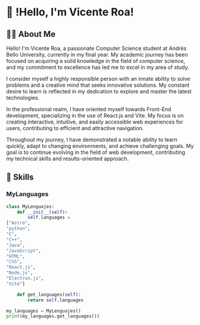 # 👋 !Hello, I'm Vicente Roa!

## 👨‍💻 About Me

Hello! I'm Vicente Roa, a passionate Computer Science student at Andrés Bello University, currently in my final year. My academic journey has been focused on acquiring a solid knowledge in the field of computer science, and my commitment to excellence has led me to excel in my area of study.

I consider myself a highly responsible person with an innate ability to solve problems and a creative mind that seeks innovative solutions. My constant desire to learn is reflected in my dedication to explore and master the latest technologies.

In the professional realm, I have oriented myself towards Front-End development, specializing in the use of React.js and Vite. My focus is on creating interactive, intuitive, and easily accessible web experiences for users, contributing to efficient and attractive navigation.

Throughout my journey, I have demonstrated a notable ability to learn quickly, adapt to changing environments, and achieve challenging goals. My goal is to continue evolving in the field of web development, contributing my technical skills and results-oriented approach.
## 🚀 Skills

### MyLanguages

```python
class MyLenguajes:
    def __init__(self):
        self.languages =
["Astro",
"python",
"C",
"C++",
"Java",
"JavaScript",
"HTML",
"CSS",
"React.js",
"Node.js",
"Electron.js",
"Vite"]

    def get_languages(self):
        return self.languages

my_languages = MyLenguajes()
print(my_languages.get_languages())

```
